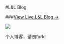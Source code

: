 #L&L Blog

###[View Live L&L Blog &rarr;](https://liuroumu.github.io/)

![](https://iuruomu.github.io//img/post-bg-alibaba.jpg)


个人博客，请勿fork!
